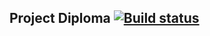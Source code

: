 ## Project Diploma [![Build status](https://ci.appveyor.com/api/projects/status/0yfws1gsiu62j9im?svg=true)](https://ci.appveyor.com/project/TimurYo/diploma)